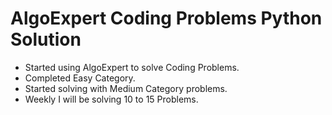 # AlgoExpert Coding Problems Python Solution

- Started using AlgoExpert to solve Coding Problems. <br>
- Completed Easy Category.
- Started solving with Medium Category problems.
- Weekly I will be solving 10 to 15 Problems.
